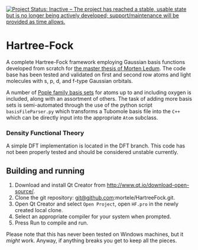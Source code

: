 [![Project Status: Inactive – The project has reached a stable, usable state but is no longer being actively developed; support/maintenance will be provided as time allows.](http://www.repostatus.org/badges/latest/inactive.svg)](http://www.repostatus.org/#inactive)
# Hartree-Fock

A complete Hartree-Fock framework employing Gaussian basis functions developed from scratch for [the master thesis of Morten Ledum](https://www.duo.uio.no/handle/10852/61196). The code base has been tested and validated on first and second row atoms and light molecules with s, p, d, and f-type Gaussian orbitals. 

A number of [Pople family basis sets](https://aip.scitation.org/doi/abs/10.1063/1.1677527) for atoms up to and including oxygen is included, along with an assortment of others. The task of adding more basis sets is semi-automated through the use of the python script `basisFileParser.py` which transforms a Tubomole basis file into the `C++` which can be directly input into the appropriate `Atom` subclass.

### Density Functional Theory

A simple DFT implementation is located in the DFT branch. This code has not been properly tested and should be considered unstable currently.

## Building and running

1. Download and install Qt Creator from http://www.qt.io/download-open-source/.
2. Clone the git repository: git@github.com:mortele/HartreeFock.git. 
3. Open Qt Creator and select `Open Project`, open `HF.pro` in the newly created local clone.
4. Select an appropriate compiler for your system when prompted.
5. Press Run to compile and run.

Please note that this has never been tested on Windows machines, but it *might* work. Anyway, if anything breaks you get to keep all the pieces.
